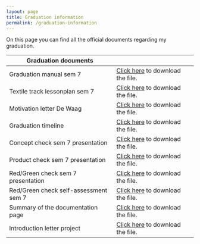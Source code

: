 ```yaml
---
layout: page
title: Graduation information
permalink: /graduation-information
---
```

On this page you can find all the official documents regarding my graduation.  

|Graduation documents| |
|----------|----------| 
|Graduation manual sem 7| [Click here](../../assets/nonimg/graduation-info-manual-sem7.pdf) to download the file.|
|Textile track lessonplan sem 7| [Click here](../../assets/nonimg/graduation-info-lesson-plan-textile-sem7.pdf) to download the file.|
|Motivation letter De Waag| [Click here](../../assets/nonimg/internship-info-motivation-letter.docx) to download the file.|
|Graduation timeline| [Click here](../../assets/nonimg/internship-info-timeline.png) to download the file.|
|Concept check sem 7 presentation| [Click here](../../assets/nonimg/graduation-info-presentation-concept-check-sem7.pptx) to download the file.|
|Product check sem 7 presentation| [Click here](../../assets/nonimg/graduation-info-presentation-product-check-sem7.pptx) to download the file.|
|Red/Green check sem 7 presentation| [Click here](../../assets/nonimg/graduation-info-presentation-redgreen-check-sem7.pptx) to download the file.|
|Red/Green check self-assessment sem 7| [Click here](../../assets/nonimg/graduation-info-self-assessment-form.pdf) to download the file.|
|Summary of the documentation page| [Click here](../../assets/nonimg/internship-info-summary-of-documentation.pdf) to download the file.|
|Introduction letter project| [Click here](../../assets/nonimg/graduation-introduction-letter-sem7.pdf) to download the file.|
